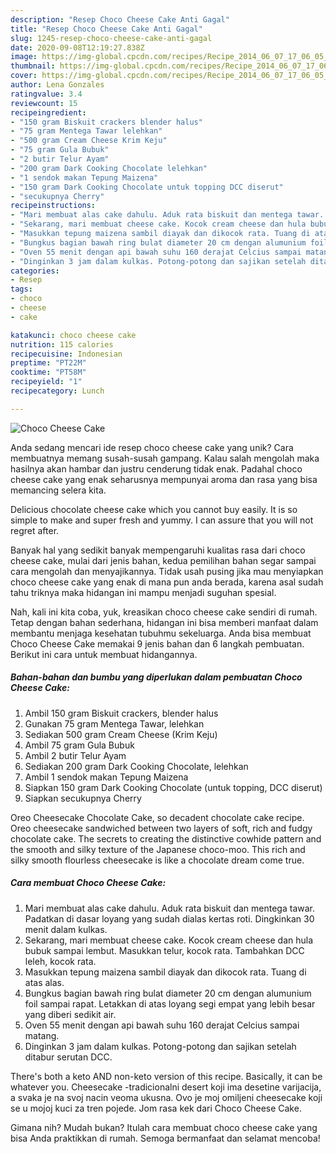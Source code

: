 ```yaml
---
description: "Resep Choco Cheese Cake Anti Gagal"
title: "Resep Choco Cheese Cake Anti Gagal"
slug: 1245-resep-choco-cheese-cake-anti-gagal
date: 2020-09-08T12:19:27.838Z
image: https://img-global.cpcdn.com/recipes/Recipe_2014_06_07_17_06_05_621_58f62a_original_20131008_125257/751x532cq70/choco-cheese-cake-foto-resep-utama.jpg
thumbnail: https://img-global.cpcdn.com/recipes/Recipe_2014_06_07_17_06_05_621_58f62a_original_20131008_125257/751x532cq70/choco-cheese-cake-foto-resep-utama.jpg
cover: https://img-global.cpcdn.com/recipes/Recipe_2014_06_07_17_06_05_621_58f62a_original_20131008_125257/751x532cq70/choco-cheese-cake-foto-resep-utama.jpg
author: Lena Gonzales
ratingvalue: 3.4
reviewcount: 15
recipeingredient:
- "150 gram Biskuit crackers blender halus"
- "75 gram Mentega Tawar lelehkan"
- "500 gram Cream Cheese Krim Keju"
- "75 gram Gula Bubuk"
- "2 butir Telur Ayam"
- "200 gram Dark Cooking Chocolate lelehkan"
- "1 sendok makan Tepung Maizena"
- "150 gram Dark Cooking Chocolate untuk topping DCC diserut"
- "secukupnya Cherry"
recipeinstructions:
- "Mari membuat alas cake dahulu. Aduk rata biskuit dan mentega tawar. Padatkan di dasar loyang yang sudah dialas kertas roti. Dingkinkan 30 menit dalam kulkas."
- "Sekarang, mari membuat cheese cake. Kocok cream cheese dan hula bubuk sampai lembut. Masukkan telur, kocok rata. Tambahkan DCC leleh, kocok rata."
- "Masukkan tepung maizena sambil diayak dan dikocok rata. Tuang di atas alas."
- "Bungkus bagian bawah ring bulat diameter 20 cm dengan alumunium foil sampai rapat. Letakkan di atas loyang segi empat yang lebih besar yang diberi sedikit air."
- "Oven 55 menit dengan api bawah suhu 160 derajat Celcius sampai matang."
- "Dinginkan 3 jam dalam kulkas. Potong-potong dan sajikan setelah ditabur serutan DCC."
categories:
- Resep
tags:
- choco
- cheese
- cake

katakunci: choco cheese cake 
nutrition: 115 calories
recipecuisine: Indonesian
preptime: "PT22M"
cooktime: "PT58M"
recipeyield: "1"
recipecategory: Lunch

---
```



![Choco Cheese Cake](https://img-global.cpcdn.com/recipes/Recipe_2014_06_07_17_06_05_621_58f62a_original_20131008_125257/751x532cq70/choco-cheese-cake-foto-resep-utama.jpg)

Anda sedang mencari ide resep choco cheese cake yang unik? Cara membuatnya memang susah-susah gampang. Kalau salah mengolah maka hasilnya akan hambar dan justru cenderung tidak enak. Padahal choco cheese cake yang enak seharusnya mempunyai aroma dan rasa yang bisa memancing selera kita.

Delicious chocolate cheese cake which you cannot buy easily. It is so simple to make and super fresh and yummy. I can assure that you will not regret after.

Banyak hal yang sedikit banyak mempengaruhi kualitas rasa dari choco cheese cake, mulai dari jenis bahan, kedua pemilihan bahan segar sampai cara mengolah dan menyajikannya. Tidak usah pusing jika mau menyiapkan choco cheese cake yang enak di mana pun anda berada, karena asal sudah tahu triknya maka hidangan ini mampu menjadi suguhan spesial.


Nah, kali ini kita coba, yuk, kreasikan choco cheese cake sendiri di rumah. Tetap dengan bahan sederhana, hidangan ini bisa memberi manfaat dalam membantu menjaga kesehatan tubuhmu sekeluarga. Anda bisa membuat Choco Cheese Cake memakai 9 jenis bahan dan 6 langkah pembuatan. Berikut ini cara untuk membuat hidangannya.

<!--inarticleads1-->

##### Bahan-bahan dan bumbu yang diperlukan dalam pembuatan Choco Cheese Cake:

1. Ambil 150 gram Biskuit crackers, blender halus
1. Gunakan 75 gram Mentega Tawar, lelehkan
1. Sediakan 500 gram Cream Cheese (Krim Keju)
1. Ambil 75 gram Gula Bubuk
1. Ambil 2 butir Telur Ayam
1. Sediakan 200 gram Dark Cooking Chocolate, lelehkan
1. Ambil 1 sendok makan Tepung Maizena
1. Siapkan 150 gram Dark Cooking Chocolate (untuk topping, DCC diserut)
1. Siapkan secukupnya Cherry


Oreo Cheesecake Chocolate Cake, so decadent chocolate cake recipe. Oreo cheesecake sandwiched between two layers of soft, rich and fudgy chocolate cake. The secrets to creating the distinctive cowhide pattern and the smooth and silky texture of the Japanese choco-moo. This rich and silky smooth flourless cheesecake is like a chocolate dream come true. 

<!--inarticleads2-->

##### Cara membuat Choco Cheese Cake:

1. Mari membuat alas cake dahulu. Aduk rata biskuit dan mentega tawar. Padatkan di dasar loyang yang sudah dialas kertas roti. Dingkinkan 30 menit dalam kulkas.
1. Sekarang, mari membuat cheese cake. Kocok cream cheese dan hula bubuk sampai lembut. Masukkan telur, kocok rata. Tambahkan DCC leleh, kocok rata.
1. Masukkan tepung maizena sambil diayak dan dikocok rata. Tuang di atas alas.
1. Bungkus bagian bawah ring bulat diameter 20 cm dengan alumunium foil sampai rapat. Letakkan di atas loyang segi empat yang lebih besar yang diberi sedikit air.
1. Oven 55 menit dengan api bawah suhu 160 derajat Celcius sampai matang.
1. Dinginkan 3 jam dalam kulkas. Potong-potong dan sajikan setelah ditabur serutan DCC.


There&#39;s both a keto AND non-keto version of this recipe. Basically, it can be whatever you. Cheesecake -tradicionalni desert koji ima desetine varijacija, a svaka je na svoj nacin veoma ukusna. Ovo je moj omiljeni cheesecake koji se u mojoj kuci za tren pojede. Jom rasa kek dari Choco Cheese Cake. 

Gimana nih? Mudah bukan? Itulah cara membuat choco cheese cake yang bisa Anda praktikkan di rumah. Semoga bermanfaat dan selamat mencoba!
